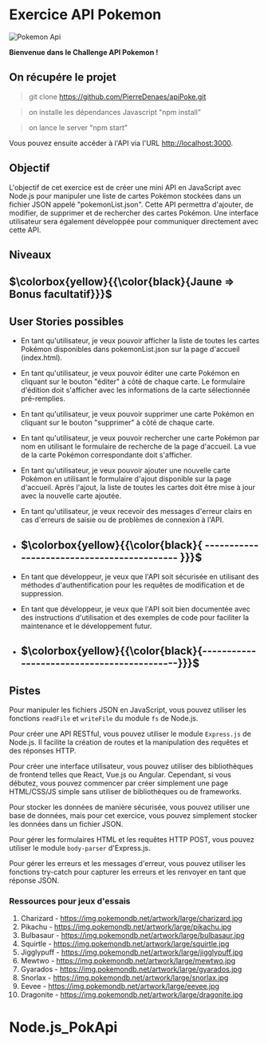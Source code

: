 # Exercice API Pokemon

![Pokemon Api](https://profiteroleslovesbooks.files.wordpress.com/2016/02/ash_and_pikachu_pokemon.png?w=487&h=305)

**Bienvenue dans le Challenge API Pokemon !**

## On récupére le projet

> git clone <https://github.com/PierreDenaes/apiPoke.git>

> on installe les dépendances Javascript "npm install"

> on lance le server "npm start"

Vous pouvez ensuite accéder à l'API via l'URL <http://localhost:3000>.

## Objectif

L'objectif de cet exercice est de créer une mini API en JavaScript avec Node.js pour manipuler une liste de cartes Pokémon stockées dans un fichier JSON appelé "pokemonList.json". Cette API permettra d'ajouter, de modifier, de supprimer et de rechercher des cartes Pokémon. Une interface utilisateur sera également développée pour communiquer directement avec cette API.

## Niveaux

## $\colorbox{yellow}{{\color{black}{Jaune => Bonus facultatif}}}$

## User Stories possibles

- En tant qu'utilisateur, je veux pouvoir afficher la liste de toutes les cartes Pokémon disponibles dans pokemonList.json sur la page d'accueil (index.html).
- En tant qu'utilisateur, je veux pouvoir éditer une carte Pokémon en cliquant sur le bouton "éditer" à côté de chaque carte. Le formulaire d'édition doit s'afficher avec les informations de la carte sélectionnée pré-remplies.
- En tant qu'utilisateur, je veux pouvoir supprimer une carte Pokémon en cliquant sur le bouton "supprimer" à côté de chaque carte.
- En tant qu'utilisateur, je veux pouvoir rechercher une carte Pokémon par nom en utilisant le formulaire de recherche de la page d'accueil. La vue de la carte Pokémon correspondante doit s'afficher.
- En tant qu'utilisateur, je veux pouvoir ajouter une nouvelle carte Pokémon en utilisant le formulaire d'ajout disponible sur la page d'accueil. Après l'ajout, la liste de toutes les cartes doit être mise à jour avec la nouvelle carte ajoutée.
- En tant qu'utilisateur, je veux recevoir des messages d'erreur clairs en cas d'erreurs de saisie ou de problèmes de connexion à l'API.

- ## $\colorbox{yellow}{{\color{black}{ ------------------------------------------- }}}$

- En tant que développeur, je veux que l'API soit sécurisée en utilisant des méthodes d'authentification pour les requêtes de modification et de suppression.
- En tant que développeur, je veux que l'API soit bien documentée avec des instructions d'utilisation et des exemples de code pour faciliter la maintenance et le développement futur.

- ## $\colorbox{yellow}{{\color{black}{-------------------------------------------}}}$

## Pistes

Pour manipuler les fichiers JSON en JavaScript, vous pouvez utiliser les fonctions `readFile` et `writeFile` du module `fs` de Node.js.

Pour créer une API RESTful, vous pouvez utiliser le module `Express.js` de Node.js. Il facilite la création de routes et la manipulation des requêtes et des réponses HTTP.

Pour créer une interface utilisateur, vous pouvez utiliser des bibliothèques de frontend telles que React, Vue.js ou Angular. Cependant, si vous débutez, vous pouvez commencer par créer simplement une page HTML/CSS/JS simple sans utiliser de bibliothèques ou de frameworks.

Pour stocker les données de manière sécurisée, vous pouvez utiliser une base de données, mais pour cet exercice, vous pouvez simplement stocker les données dans un fichier JSON.

Pour gérer les formulaires HTML et les requêtes HTTP POST, vous pouvez utiliser le module `body-parser` d'Express.js.

Pour gérer les erreurs et les messages d'erreur, vous pouvez utiliser les fonctions try-catch pour capturer les erreurs et les renvoyer en tant que réponse JSON.

### Ressources pour jeux d'essais

1. Charizard - <https://img.pokemondb.net/artwork/large/charizard.jpg>
2. Pikachu - <https://img.pokemondb.net/artwork/large/pikachu.jpg>
3. Bulbasaur - <https://img.pokemondb.net/artwork/large/bulbasaur.jpg>
4. Squirtle - <https://img.pokemondb.net/artwork/large/squirtle.jpg>
5. Jigglypuff - <https://img.pokemondb.net/artwork/large/jigglypuff.jpg>
6. Mewtwo - <https://img.pokemondb.net/artwork/large/mewtwo.jpg>
7. Gyarados - <https://img.pokemondb.net/artwork/large/gyarados.jpg>
8. Snorlax - <https://img.pokemondb.net/artwork/large/snorlax.jpg>
9. Eevee - <https://img.pokemondb.net/artwork/large/eevee.jpg>
10. Dragonite - <https://img.pokemondb.net/artwork/large/dragonite.jpg>
# Node.js_PokApi
